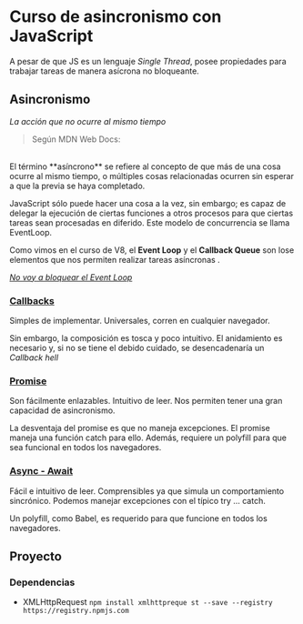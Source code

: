 # Curso de asincronismo con JavaScript

A pesar de que JS es un lenguaje *Single Thread*, posee propiedades para trabajar tareas de manera asícrona no bloqueante.

## Asincronismo

*La acción que no ocurre al mismo tiempo*

> Según MDN Web Docs:
<br/>
El término **asíncrono** se refiere al concepto de que más de una cosa ocurre al mismo tiempo, o múltiples cosas relacionadas ocurren sin esperar a que la previa se haya completado. 


JavaScript sólo puede hacer una cosa a la vez, sin embargo; es capaz de delegar la ejecución de ciertas funciones a otros procesos para que ciertas tareas sean procesadas en diferido. Este modelo de concurrencia se llama EventLoop.

Como vimos en el curso de V8, el **Event Loop** y el **Callback Queue** son lose elementos que nos permiten realizar tareas asíncronas .

<a href="https://www.youtube.com/watch?v=bWvnWhVCHAc">*No voy a bloquear el Event Loop*</a>

### [Callbacks](src/callback/challenge.js)

Simples de implementar. Universales, corren en cualquier navegador.

Sin embargo, la composición es tosca y poco intuitivo. El anidamiento es necesario y, si no se tiene el debido cuidado, se desencadenaría un *Callback hell*

### [Promise](src/promise/challenge.js)

Son fácilmente enlazables. Intuitivo de leer. Nos permiten tener una gran capacidad de asincronismo.

La desventaja del promise es que no maneja excepciones. El promise maneja una función catch para ello. Además, requiere un polyfill para que sea funcional en todos los navegadores.

### [Async - Await](src/async/challenge.js)

Fácil e intuitivo de leer. Comprensibles ya que simula un comportamiento sincrónico. Podemos manejar excepciones con el típico try ... catch.

Un polyfill, como Babel, es requerido para que funcione en todos los navegadores.

## Proyecto

### Dependencias

- XMLHttpRequest ```npm install xmlhttpreque
st --save --registry https://registry.npmjs.com```
